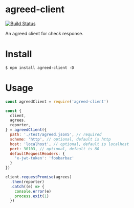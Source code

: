 agreed-client
===================
[![Build Status](https://travis-ci.org/recruit-tech/agreed-client.svg?branch=master)](https://travis-ci.org/recruit-tech/agreed-client)

An agreed client for check response.

# Install

```
$ npm install agreed-client -D
```

# Usage

```javascript
const agreedClient = require('agreed-client')

const {
  client,
  agrees,
  reporter,
} = agreedClient({
  path: './test/agreed.json5', // required
  scheme: 'http', // optional, default is http
  host: 'localhost', // optional, default is localhost
  port: 30103, // optional, default is 80
  defaultRequestHeaders: {
    'x-jwt-token': 'foobarbaz'
  }
})

client.requestPromise(agrees)
  .then(reporter)
  .catch((e) => {
    console.error(e)
    process.exit(1)
  })
```
